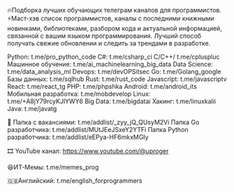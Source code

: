 🔥Подборка лучших обучающих телеграм каналов для программистов. 
⚡️Маст-хэв список программистов, каналы с   последними книжными новинками, библиотеками, разбором кода и актуальной информацией, связанной с вашим языком программирования.
Лучший способ получать свежие обновлении и следить за трендами в разработке.

Python: t.me/pro_python_code
C#: t.me/csharp_ci
C/C++/ t.me/cpluspluc
Машинное обучение: t.me/ai_machinelearning_big_data
Data Science: t.me/data_analysis_ml
Devops: t.me/devOPSitsec
Go: t.me/Golang_google
Базы данных: t.me/sqlhub
Rust: t.me/rust_code
Javascript: t.me/javascriptv
React: t.me/react_tg
PHP: t.me/phpshka
Android: t.me/android_its
Мобильная разработка: t.me/mobdevelop
Linux: t.me/+A8jY79rcyKJlYWY6
Big Data: t.me/bigdatai
Хакинг: t.me/linuxkalii
Java: t.me/javatg

💼 Папка с вакансиями: t.me/addlist/_zyy_jQ_QUsyM2Vi
Папка  Go разработчика: t.me/addlist/MUtJEeJSxeY2YTFi
Папка Python разработчика: t.me/addlist/eEPya-HF6mkxMGIy

🎞 YouTube канал: https://www.youtube.com/@uproger

 😆ИТ-Мемы: t.me/memes_prog

🇬🇧Английский: t.me/english_forprogrammers
